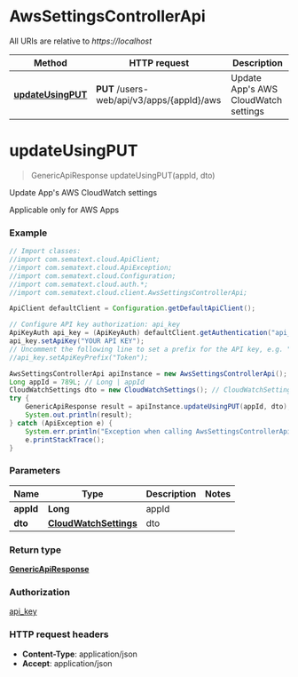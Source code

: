 # AwsSettingsControllerApi

All URIs are relative to *https://localhost*

Method | HTTP request | Description
------------- | ------------- | -------------
[**updateUsingPUT**](AwsSettingsControllerApi.md#updateUsingPUT) | **PUT** /users-web/api/v3/apps/{appId}/aws | Update App&#39;s AWS CloudWatch settings


<a name="updateUsingPUT"></a>
# **updateUsingPUT**
> GenericApiResponse updateUsingPUT(appId, dto)

Update App&#39;s AWS CloudWatch settings

Applicable only for AWS Apps

### Example
```java
// Import classes:
//import com.sematext.cloud.ApiClient;
//import com.sematext.cloud.ApiException;
//import com.sematext.cloud.Configuration;
//import com.sematext.cloud.auth.*;
//import com.sematext.cloud.client.AwsSettingsControllerApi;

ApiClient defaultClient = Configuration.getDefaultApiClient();

// Configure API key authorization: api_key
ApiKeyAuth api_key = (ApiKeyAuth) defaultClient.getAuthentication("api_key");
api_key.setApiKey("YOUR API KEY");
// Uncomment the following line to set a prefix for the API key, e.g. "Token" (defaults to null)
//api_key.setApiKeyPrefix("Token");

AwsSettingsControllerApi apiInstance = new AwsSettingsControllerApi();
Long appId = 789L; // Long | appId
CloudWatchSettings dto = new CloudWatchSettings(); // CloudWatchSettings | dto
try {
    GenericApiResponse result = apiInstance.updateUsingPUT(appId, dto);
    System.out.println(result);
} catch (ApiException e) {
    System.err.println("Exception when calling AwsSettingsControllerApi#updateUsingPUT");
    e.printStackTrace();
}
```

### Parameters

Name | Type | Description  | Notes
------------- | ------------- | ------------- | -------------
 **appId** | **Long**| appId |
 **dto** | [**CloudWatchSettings**](CloudWatchSettings.md)| dto |

### Return type

[**GenericApiResponse**](GenericApiResponse.md)

### Authorization

[api_key](../README.md#api_key)

### HTTP request headers

 - **Content-Type**: application/json
 - **Accept**: application/json

